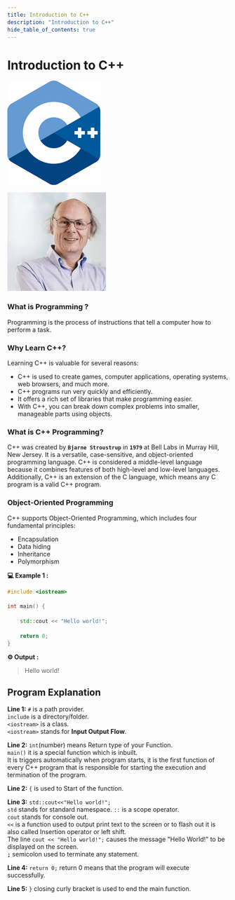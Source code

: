 ```yaml
---
title: Introduction to C++
description: "Introduction to C++"
hide_table_of_contents: true
---
```


# Introduction to C++

![C++](cpplogo.png)


![bjarne stroustrup](bjarne%20stroustrup.jpg)

### What is Programming ?

Programming is the process of instructions that tell a computer how to perform a task.

### Why Learn C++?

Learning C++ is valuable for several reasons:

* C++ is used to create games, computer applications, operating systems, web browsers, and much more.
* C++ programs run very quickly and efficiently.
* It offers a rich set of libraries that make programming easier.
* With C++, you can break down complex problems into smaller, manageable parts using objects.

### What is C++ Programming?

C++ was created by **`Bjarne Stroustrup`** in **`1979`** at Bell Labs in Murray Hill, New Jersey. It is a versatile, case-sensitive, and object-oriented programming language. C++ is considered a middle-level language because it combines features of both high-level and low-level languages. Additionally, C++ is an extension of the C language, which means any C program is a valid C++ program.


### Object-Oriented Programming

C++ supports Object-Oriented Programming, which includes four fundamental principles:

- Encapsulation
- Data hiding
- Inheritance
- Polymorphism

**💻 Example 1 :**

```cpp
#include <iostream>

int main() {

    std::cout << "Hello world!";

    return 0;
}
```

**⚙️ Output :**

> Hello world!

## Program Explanation

**Line 1:** `#` is a path provider.<br/> `include` is a directory/folder.<br/> `<iostream>` is a class. <br/>`<iostream>` stands for **Input Output Flow**.<br/>

**Line 2:** `int`(number) means Return type of your Function. <br/>`main()` it is a special function which is inbuilt.<br/> It is triggers automatically when program starts, it is the first function of every C++ program that is responsible for starting the execution and termination of the program.

**Line 2:** `{` is used to Start of the function.

**Line 3:** `std::cout<<"Hello world!";`<br/> `std` stands for standard namespace. `::` is a scope operator.<br/> `cout` stands for console out.<br/> `<<` is a function used to output print text to the screen or to flash out it is also called Insertion operator or left shift.<br/> The line `cout << "Hello world!";` causes the message "Hello World!" to be displayed on the screen.<br/>**`;`** semicolon used to terminate any statement.

**Line 4:** `return 0;` return 0 means that the program will execute successfully.

**Line 5:** `}` closing curly bracket is used to end the main function.